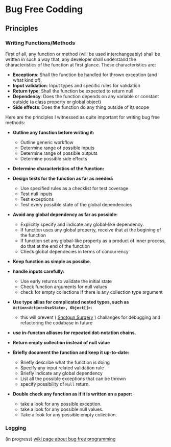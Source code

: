 # Bug Free Codding

## Principles
### Writing Functions/Methods 
First of all, any function or method (will be used interchangeably) shall be written in such a way that, any developer shall understand the characteristics of the function at first glance. These characteristics are:
- **Exceptions**: Shall the function be handled for thrown exception (and what kind of),
- **Input validation**: Input types and specific rules for validation
- **Return type**: Shall the function be expected to return null
- **Dependency**: Does the function depends on any variable or constant outside (a class property or global object)
- **Side effects**: Does the function do any thing outside of its scope

Here are the principles I witnessed as quite important for writing bug free methods:

- **Outline any function before writing it:**

  - Outline generic workflow
  - Determine range of possible inputs
  - Determine range of possible outputs
  - Determine possible side effects

- **Determine characteristics of the function:**

- **Design tests for the function as far as needed:**
  
  - Use specified rules as a checklist for test coverage
  - Test null inputs
  - Test exceptions
  - Test every possible state of the global dependencies
  
- **Avoid any global dependency as far as possible:**
  
  - Explicitly specify and indicate any global-like dependency.
  - If function uses any global property, receive that at the begining of the function
  - If function set any global-like property as a product of inner process, do that at the end of the function
  - Check global dependecies in terms of concurrency
    
- **Keep function as simple as possibe.**
  
- **handle inputs carefully:**
  
  - Use early returns to validate the initial state
  - Check function arguments for null values
  - check for empty collections If there is any collection type argument
    
- **Use type allias for complicated nested types, such as `Action<Action<UseState>, Object[]>`:**
  
  - this will prevent ( [Shotgun Surgery](https://refactoring.guru/smells/shotgun-surgery) ) challanges for debugging and refactoring the codabase in future

- **use in-functon alliases for repeated dot-notation chains.**
 
- **Return empty collection instead of null value**
  
- **Briefly document the function and keep it up-to-date:**
  
  - Briefly describe what the function is doing
  - Specify any input related validation rule
  - Briefly indicate any global dependency
  - List all the possible exceptions that can be thrown
  - specify possibility of `Null` return.
    
- **Double check any function as if it is written on a paper:**
  
  - take a look for any possible exception.
  - take a look for any possible null values.
  - Take a look for any possible empty collection.
  
### Logging

(in progress)
[wiki page about bug free programming](https://en.wikibooks.org/wiki/Bug_Free_Programming)
